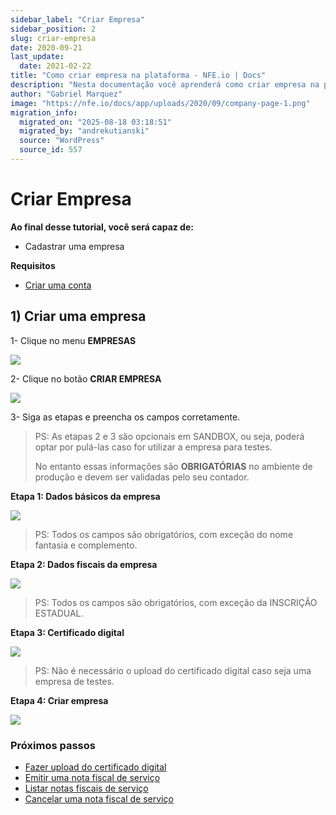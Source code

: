 ```yaml
---
sidebar_label: "Criar Empresa"
sidebar_position: 2
slug: criar-empresa
date: 2020-09-21
last_update:
  date: 2021-02-22
title: "Como criar empresa na plataforma - NFE.io | Docs"
description: "Nesta documentação você aprenderá como criar empresa na plataforma da NFE.io. Como cadastrar uma empresa na API NFE.io"
author: "Gabriel Marquez"
image: "https://nfe.io/docs/app/uploads/2020/09/company-page-1.png"
migration_info:
  migrated_on: "2025-08-18 03:18:51"
  migrated_by: "andrekutianski"
  source: "WordPress"
  source_id: 557
---
```



# Criar Empresa

**Ao final desse tutorial, você será capaz de:**

* Cadastrar uma empresa

**Requisitos**

* [Criar uma conta][4]

## 1) Criar uma empresa

1- Clique no menu **EMPRESAS**

![](/static/docs/plataforma/company-page-1.png)

2- Clique no botão **CRIAR EMPRESA**

![](/static/docs/plataforma/create-company-button.png)

3- Siga as etapas e preencha os campos corretamente.

> PS: As etapas 2 e 3 são opcionais em SANDBOX, ou seja, poderá optar por pulá-las caso for utilizar a empresa para testes.
> 
> No entanto essas informações são **OBRIGATÓRIAS** no ambiente de produção e devem ser validadas pelo seu contador.

**Etapa 1: Dados básicos da empresa**

![](/static/docs/plataforma/company-basic-data.png)

> PS: Todos os campos são obrigatórios, com exceção do nome fantasia e complemento.

**Etapa 2: Dados fiscais da empresa**

![](/static/docs/plataforma/company-fiscal-data.png)

> PS: Todos os campos são obrigatórios, com exceção da INSCRIÇÃO ESTADUAL.

**Etapa 3: Certificado digital**

![](/static/docs/plataforma/certificate.png)

> PS: Não é necessário o upload do certificado digital caso seja uma empresa de testes.

**Etapa 4: Criar empresa**

![](/static/docs/plataforma/create-company.png)

### Próximos passos

* [Fazer upload do certificado digital][5]
* [Emitir uma nota fiscal de serviço][6]
* [Listar notas fiscais de serviço][7]
* [Cancelar uma nota fiscal de serviço][8]

[1]: #Criar%5FEmpresa
[2]: #1%5FCriar%5Fuma%5Fempresa
[3]: #Proximos%5Fpassos
[4]: https://nfe.io/docs/nossa-plataforma/criar-conta/
[5]: https://nfe.io/docs/nossa-plataforma/upload-certificado/
[6]: https://nfe.io/docs/nossa-plataforma/nota-fiscal-servico/emitir-nota-servico/
[7]: https://nfe.io/docs/nossa-plataforma/nota-fiscal-servico/listar-notas-servico/
[8]: https://nfe.io/docs/nossa-plataforma/nota-fiscal-servico/cancelar-nota-servico/